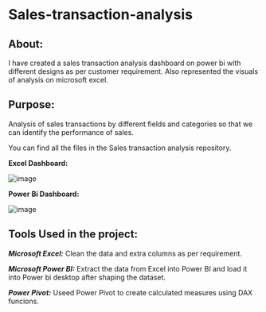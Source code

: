 # Sales-transaction-analysis
## About:

I have created a sales transaction analysis dashboard on power bi with different designs as per customer requirement.
Also represented the visuals of analysis on microsoft excel. 

## Purpose:
Analysis of sales transactions by different fields and categories so that we can identify the performance of sales.

You can find all the files in the Sales transaction analysis repository.

**Excel Dashboard:**

![image](https://user-images.githubusercontent.com/92555446/182907820-c97f471f-ffd2-4a7b-8173-30ac555b379b.png)

**Power Bi Dashboard:**

![image](https://user-images.githubusercontent.com/92555446/182911472-96c01ca8-6d92-4209-a9dd-5c88f9aeb0a1.png)

## Tools Used in the project:

**_Microsoft Excel:_** Clean the data and extra columns as per requirement.

**_Microsoft Power BI:_** Extract the data from Excel into Power BI and load it into Power bi desktop after shaping the dataset.

**_Power Pivot:_** Useed Power Pivot to create calculated measures using DAX funcions.
